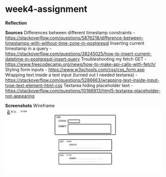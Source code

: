 # week4-assignment

**Reflection**

**Sources**
Differences between different timestamp constraints - https://stackoverflow.com/questions/5876218/difference-between-timestamps-with-without-time-zone-in-postgresql
Inserting current timestamp in a query - https://stackoverflow.com/questions/38245025/how-to-insert-current-datetime-in-postgresql-insert-query
Troubleshooting my fetch GET - https://www.freecodecamp.org/news/how-to-make-api-calls-with-fetch/
Styling form inputs - https://www.w3schools.com/css/css_form.asp
Wrapping text inside a text input (turned out I needed textarea) - https://stackoverflow.com/questions/5286663/wrapping-text-inside-input-type-text-element-html-css
Textarea hiding placeholder text - https://stackoverflow.com/questions/10186913/html5-textarea-placeholder-not-appearing

**Screenshots**
Wireframe
![a wireframe showing the comment form and the display of comments below](./screenshots/okso%20guestbook.png)
